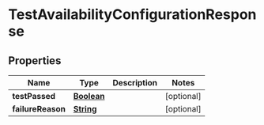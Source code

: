 

# TestAvailabilityConfigurationResponse


## Properties

| Name | Type | Description | Notes |
|------------ | ------------- | ------------- | -------------|
|**testPassed** | [**Boolean**](Boolean.md) |  |  [optional] |
|**failureReason** | [**String**](String.md) |  |  [optional] |



